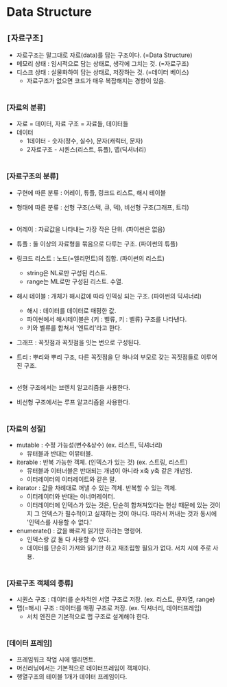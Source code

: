 # Data Structure

## `[자료구조]`
* 자료구조는 말그대로 자료(data)를 담는 구조이다. (=Data Structure)
* 메모리 상태 : 임시적으로 담는 상태로, 생각에 그치는 것. (=자료구조)
* 디스크 상태 : 실물화하여 담는 상태로, 저장하는 것. (=데이터 베이스)
    * 자료구조가 없으면 코드가 매우 복잡해지는 경향이 있음.<br><br>

### [자료의 분류]
* 자료 = 데이터, 자료 구조 = 자료들, 데이터들
* 데이터
    * 1데이터 - 숫자(정수, 실수), 문자(캐릭터, 문자)
    * 2자료구조 - 시퀸스(리스트, 튜플), 맵(딕셔너리)<br><br>

### [자료구조의 분류]
* 구현에 따른 분류 : 어레이, 튜플, 링크드 리스트, 해시 테이블
* 형태에 따른 분류 : 선형 구조(스택, 큐, 덱), 비선형 구조(그래프, 트리)<br><br>

* 어레이 : 자료값을 나타내는 가장 작은 단위. (파이썬은 없음)
* 튜플 : 둘 이상의 자료형을 묶음으로 다루는 구조. (파이썬의 튜플)
* 링크드 리스트 : 노드(=엘리먼트)의 집합. (파이썬의 리스트)
    * string은 NL로만 구성된 리스트.
    * range는 ML로만 구성된 리스트. 수열.
* 해시 테이블 : 개체가 해시값에 따라 인덱싱 되는 구조. (파이썬의 딕셔너리)
    * 해시 : 데이터를 데이터로 매핑한 값.
    * 파이썬에서 해시테이블은 {키 : 벨류, 키 : 벨류} 구조를 나타낸다.
    * 키와 벨류를 합쳐서 '엔트리'라고 한다.
* 그래프 : 꼭짓점과 꼭짓점을 잇는 변으로 구성된다.
* 트리 : 뿌리와 뿌리 구조, 다른 꼭짓점을 단 하나의 부모로 갖는 꼭짓점들로 이루어진 구조.<br><br>

* 선형 구조에서는 브렌치 알고리즘을 사용한다.
* 비선형 구조에서는 루프 알고리즘을 사용한다.<br><br>

### [자료의 성질]
* mutable : 수정 가능성(변수&상수) (ex. 리스트, 딕셔너리)
    * 뮤터블과 반대는 이뮤터블.
* iterable : 반복 가능한 객체. (인덱스가 있는 것) (ex. 스트링, 리스트)
    * 뮤터블과 이터너블은 반대되는 개념이 아니라 x축 y축 같은 개념임.
    * 이터레이터의 이터레이트와 같은 말.
* iterator : 값을 차례대로 꺼낼 수 있는 객체. 반복할 수 있는 객체.
    * 이터레이터와 반대는 이너머레이터.
    * 이터레이터에 인덱스가 있는 것은, 단순히 합쳐져있다는 현상 때문에 있는 것이지 그 인덱스가 필수적이고 실재하는 것이 아니다. 따라서 꺼내는 것과 동시에 '인덱스를 사용할 수 없다.'
* enumerate() : 값을 빠르게 읽기만 하라는 명령어.
    * 인덱스랑 값 둘 다 사용할 수 있다.
    * 데이터를 단순히 가져와 읽기만 하고 재조립할 필요가 없다. 서치 시에 주로 사용.<br><br>

### [자료구조 객체의 종류]
* 시퀀스 구조 : 데이터를 순차적인 서열 구조로 저장. (ex. 리스트, 문자열, range)
* 맵(=해시) 구조 : 데이터를 매핑 구조로 저장. (ex. 딕셔너리, 데이터프레임)
    * 서치 엔진은 기본적으로 맵 구조로 설계해야 한다.<br><br>

### [데이터 프레임]
* 프레임워크 작업 시에 엘리먼트.
* 머신러닝에서는 기본적으로 데이터프레임이 객체이다.
* 행열구조의 테이블 1개가 데이터 프레임이다.<br><br>